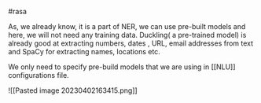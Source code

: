 #rasa 



As, we already know, it is a part of NER, we can use pre-built models and here, we will not need any training data. Duckling( a pre-trained model) is already good at extracting numbers, dates , URL, email addresses from text and SpaCy for extracting names, locations etc. 

We only need to specify pre-build models that we are using in [[NLU]] configurations file. 

![[Pasted image 20230402163415.png]]